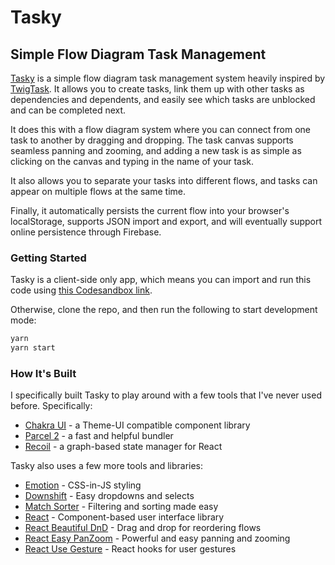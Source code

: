 # Tasky

## Simple Flow Diagram Task Management

[Tasky](https://tasky.fyreworks.us) is a simple flow diagram task management system heavily inspired by [TwigTask](https://twigtask.com/). It allows you to create tasks, link them up with other tasks as dependencies and dependents, and easily see which tasks are unblocked and can be completed next.

It does this with a flow diagram system where you can connect from one task to another by dragging and dropping. The task canvas supports seamless panning and zooming, and adding a new task is as simple as clicking on the canvas and typing in the name of your task.

It also allows you to separate your tasks into different flows, and tasks can appear on multiple flows at the same time.

Finally, it automatically persists the current flow into your browser's localStorage, supports JSON import and export, and will eventually support online persistence through Firebase.

### Getting Started

Tasky is a client-side only app, which means you can import and run this code using [this Codesandbox link](https://codesandbox.io/s/github/alexanderson1993/tasky).

Otherwise, clone the repo, and then run the following to start development mode:

```bash
yarn
yarn start
```

### How It's Built

I specifically built Tasky to play around with a few tools that I've never used before. Specifically:

- [Chakra UI](https://chakra-ui.com/) - a Theme-UI compatible component library
- [Parcel 2](https://github.com/parcel-bundler/parcel) - a fast and helpful bundler
- [Recoil](https://recoiljs.org/) - a graph-based state manager for React

Tasky also uses a few more tools and libraries:

- [Emotion](https://emotion.sh/) - CSS-in-JS styling
- [Downshift](https://github.com/downshift-js/downshift) - Easy dropdowns and selects
- [Match Sorter](https://github.com/kentcdodds/match-sorter) - Filtering and sorting made easy
- [React](https://reactjs.org/) - Component-based user interface library
- [React Beautiful DnD](https://github.com/atlassian/react-beautiful-dnd) - Drag and drop for reordering flows
- [React Easy PanZoom](https://github.com/mnogueron/react-easy-panzoom) - Powerful and easy panning and zooming
- [React Use Gesture](https://use-gesture.netlify.app/) - React hooks for user gestures
